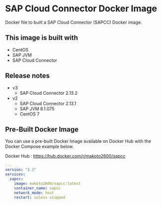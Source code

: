 # SAP Cloud Connector Docker Image

Docker file to built a SAP Cloud Connector (SAPCC) Docker image.

## This image is built with

- CentOS
- SAP JVM
- SAP Cloud Connector

## Release notes

- v3
    - SAP Cloud Connector 2.13.2
- v2
    - SAP Cloud Connector 2.13.1
    - SAP JVM 8.1.075
    - CentOS 7

## Pre-Built Docker Image

You can use a pre-built Docker Image available on Docker Hub with the Docker Compose example below.

Docker Hub : https://hub.docker.com/r/makoto2600/sapcc

```yaml
---
version: "2.1"
services:
  sapcc:
    image: makoto2600/sapcc:latest
    container_name: sapcc
    network_mode: host
    restart: unless-stopped
```
